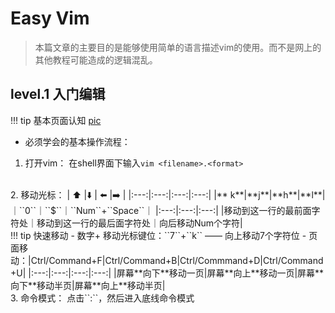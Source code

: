 
# Easy Vim

> 本篇文章的主要目的是能够使用简单的语言描述vim的使用。而不是网上的其他教程可能造成的逻辑混乱。

## level.1 入门编辑

!!! tip 基本页面认知
    [pic](alt)

- 必须学会的基本操作流程：
1. 打开vim：
   在shell界面下输入``vim <filename>.<format>``
</br>
2. 移动光标：
   | ⬆️  |⬇️  | ⬅️ |➡️  |
   |:---:|:---:|:---:|:---:|
   |** k**|**j**|**h**|**l**|
</br>
   ｜``0``｜``$``｜``Num``+``Space``｜
   |:---:|:---:|:---:|
   |移动到这一行的最前面字符处｜移动到这一行的最后面字符处｜向后移动Num个字符|
</br>
!!! tip 快速移动
    - 数字+ 移动光标键位：``7``+``k`` —— 向上移动7个字符位
    - 页面移动：|Ctrl/Command+F|Ctrl/Command+B|Ctrl/Commmand+D|Ctrl/Command+U|
		|:---:|:---:|:---:|:---:|
		|屏幕**向下**移动一页|屏幕**向上**移动一页|屏幕**向下**移动半页|屏幕**向上**移动半页|
</br>
3. 命令模式：
   点击``:``，然后进入底线命令模式

